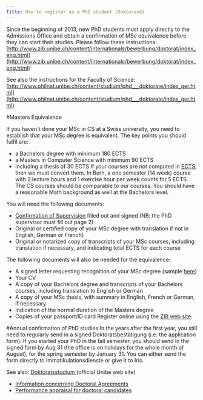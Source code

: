 ```yaml
---
Title: How to register as a PhD student (Doktorand)
---
```


Since the beginning of 2013, new PhD students must apply directly to the Admissions Office and obtain a confirmation of MSc equivalence before they can start their studies. Please follow these instructions:
[http://www.zib.unibe.ch/content/internationals/bewerbung/doktorat/index_eng.html](http://www.zib.unibe.ch/content/internationals/bewerbung/doktorat/index_eng.html)

See also the instructions for the Faculty of Science:
[http://www.philnat.unibe.ch/content/studium/phd___doktorate/index_ger.html](http://www.philnat.unibe.ch/content/studium/phd___doktorate/index_ger.html)

#Masters Equivalence

If you haven't done your MSc in CS at a Swiss university, you need to establish that your MSc degree is equivalent.
The key points you should fulfil are:

-  a Bachelors degree with minimum 180 ECTS
-  a Masters in Computer Science with minimum 90 ECTS
-  including a thesis of 30 ECTS
If your courses are not computed in [ECTS](http://en.wikipedia.org/wiki/ECTS_grading_scale), then we must convert them. In Bern, a one semester (14 week) course with 2 lecture hours and 1 exercise hour per week counts for 5 ECTS. The CS courses should be comparable to our courses. You should have a reasonable Math background as well at the Bachelors level.

You will need the following documents:

-  [Confirmation of Supervision](http://www.zib.unibe.ch/unibe/lehre/zib/content/e4040/e197353/confirmation-of-supervision2_eng.pdf) filled out and signed (NB: the PhD supervisor must fill out page 2)
-  Original or certified copy of your MSc degree with translation if not in English, German or French)
-  Original or notarized copy of transcripts of your MSc courses, including translation if necessary, and indicating total ECTS for each course

The following documents will also be needed for the equivalence:

-  A signed letter requesting recognition of your MSc degree (sample [here](http://www.philnat.unibe.ch/content/e388/e1673/e2294/phd_musterbrief_ger.doc))
-  Your CV
-  A copy of your Bachelors degree and transcripts of your Bachelors courses, including translation to English or German
-  A copy of your MSc thesis, with summary in English, French or German, if necessary
-  Indication of the normal duration of the Masters degree
-  Copies of your passport/ID card
Register online using the [ZIB web site](http://www.zib.unibe.ch/content/internationals/bewerbung/doktorat/index_eng.html).

#Annual confirmation of PhD studies
In the years after the first year, you still need to regularly send in a signed Doktoratsbestätigung (i.e. the application form). If you started your PhD in the fall semester, you should send in the signed form by Aug 31 (the office is on holidays for the whole month of August), for the spring semester by January 31. You can either send the form directly to Immatikulationsdienste or give it to Iris.

See also: [Doktoratsstudium ](http://www.entwicklung.unibe.ch/content/karrierefoerderung_und_laufbahnplanung/doktoratsstudium/index_ger.html) (official Unibe web site)

-  [Information concerning Doctoral Agreements](http://www.entwicklung.unibe.ch/unibe/entwicklung/content/e4296/e4341/e532710/InformationconcerningDoctoralAgreements_ger.pdf)
-  [Performance appraisal for doctoral candidates](http://www.entwicklung.unibe.ch/unibe/entwicklung/content/e4296/e4341/e535541/Performanceappraisal_doctoralcandidates_ger.doc)
